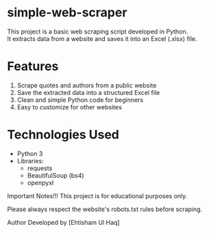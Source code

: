 # simple-web-scraper

This project is a basic web scraping script developed in Python.  
It extracts data from a website and saves it into an Excel (.xlsx) file.

# Features
1. Scrape quotes and authors from a public website
2. Save the extracted data into a structured Excel file
3. Clean and simple Python code for beginners
4. Easy to customize for other websites

# Technologies Used
- Python 3
- Libraries:
  - requests
  - BeautifulSoup (bs4)
  - openpyxl

Important Notes!!!
This project is for educational purposes only.

Please always respect the website's robots.txt rules before scraping.

Author
Developed by [Ehtisham Ul Haq]

